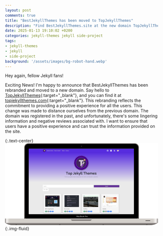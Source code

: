 ```yaml
---
layout: post
comments: true
title: "BestJekyllThemes has been moved to TopJekyllThemes"
description: "Find BestJekyllThemes.site at the new domain TopJekyllThemes.com! Discover the benefits of this change and explore the exciting features of our updated site."
date: 2025-01-13 19:10:02 +0200
categories: jekyll-themes jekyll side-project
tags:
- jekyll-themes
- jekyll
- side-project
background: '/assets/images/bg-robot-hand.webp'
---
```


Hey again, fellow Jekyll fans!

Exciting News! I'm happy to announce that BestJekyllThemes has been rebranded and moved to a new domain. Say hello to [TopJekyllThemes](https://www.topjekyllthemes.com){:target="_blank"}, and you can find it at [topjekyllthemes.com](https://www.topjekyllthemes.com){:target="_blank"}. This rebranding reflects the commitment to providing a positive experience for all the users. This change was made to distance ourselves from the previous domain. The domain was registered in the past, and unfortunately, there's some lingering information and negative reviews associated with. I want to ensure that users have a positive experience and can trust the information provided on the site.

{:.text-center}
![TopJekyllThemes site](/assets/images/2025-01-13-top-jekyll-themes.webp){:.img-fluid}
